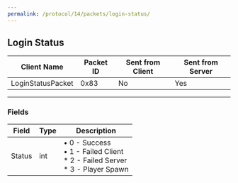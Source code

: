 ```yaml
---
permalink: /protocol/14/packets/login-status/
---
```

## Login Status

| Client Name        | Packet ID | Sent from Client | Sent from Server |
| ------------------ | --------- | ---------------- | ---------------- |
| LoginStatusPacket  | 0x83      | No               | Yes              |

---

### Fields

| Field      | Type   | Description                 |
| ---------- | ------ | --------------------------- |
| Status     | int    | • 0 - Success <br> • 1 - Failed Client <br> * 2 - Failed Server <br> * 3 - Player Spawn |


